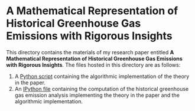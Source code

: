 # **A Mathematical Representation of Historical Greenhouse Gas Emissions with Rigorous Insights**

This directory contains the materials of my research paper entitled **A Mathematical
Representation of Historical Greenhouse Gas Emissions with Rigorous Insights**. The files
hosted in this directory are as follows:
1. A [Python script](/Mathematical-Representation-of-Historical-GHG/greenhouse_emission.py)
   containing the algorithmic implementation of the theory in the paper.
2. An [IPython file](/Mathematical-Representation-of-Historical-GHG/math_rep_historical_ghg.ipynb)
   containing the computation of the historical greenhouse gas emission analysis
   implementing the theory in the paper and the algorithmic implementation.
